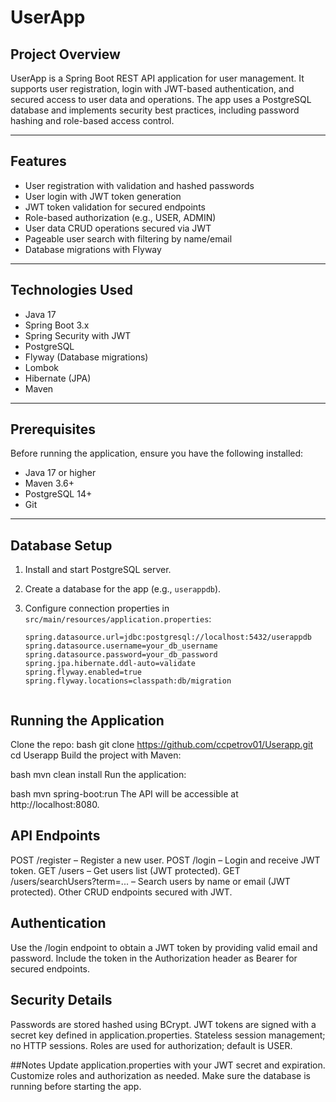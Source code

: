 # UserApp

## Project Overview

UserApp is a Spring Boot REST API application for user management. It supports user registration, login with JWT-based authentication, and secured access to user data and operations. The app uses a PostgreSQL database and implements security best practices, including password hashing and role-based access control.

---

## Features

- User registration with validation and hashed passwords
- User login with JWT token generation
- JWT token validation for secured endpoints
- Role-based authorization (e.g., USER, ADMIN)
- User data CRUD operations secured via JWT
- Pageable user search with filtering by name/email
- Database migrations with Flyway

---

## Technologies Used

- Java 17
- Spring Boot 3.x
- Spring Security with JWT
- PostgreSQL
- Flyway (Database migrations)
- Lombok
- Hibernate (JPA)
- Maven

---

## Prerequisites

Before running the application, ensure you have the following installed:

- Java 17 or higher
- Maven 3.6+
- PostgreSQL 14+
- Git

---

## Database Setup

1. Install and start PostgreSQL server.
2. Create a database for the app (e.g., `userappdb`).
3. Configure connection properties in `src/main/resources/application.properties`:

   ```properties
   spring.datasource.url=jdbc:postgresql://localhost:5432/userappdb
   spring.datasource.username=your_db_username
   spring.datasource.password=your_db_password
   spring.jpa.hibernate.ddl-auto=validate
   spring.flyway.enabled=true
   spring.flyway.locations=classpath:db/migration


## Running the Application

Clone the repo:
bash
git clone https://github.com/ccpetrov01/Userapp.git
cd Userapp
Build the project with Maven:

bash
mvn clean install
Run the application:

bash
mvn spring-boot:run
The API will be accessible at http://localhost:8080.

## API Endpoints

POST /register – Register a new user.
POST /login – Login and receive JWT token.
GET /users – Get users list (JWT protected).
GET /users/searchUsers?term=... – Search users by name or email (JWT protected).
Other CRUD endpoints secured with JWT.

## Authentication

Use the /login endpoint to obtain a JWT token by providing valid email and password.
Include the token in the Authorization header as Bearer <token> for secured endpoints.

## Security Details

Passwords are stored hashed using BCrypt.
JWT tokens are signed with a secret key defined in application.properties.
Stateless session management; no HTTP sessions.
Roles are used for authorization; default is USER.

##Notes 
Update application.properties with your JWT secret and expiration.
Customize roles and authorization as needed.
Make sure the database is running before starting the app.

